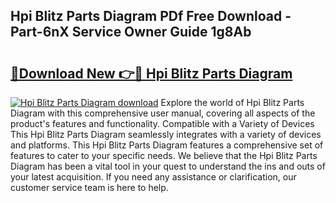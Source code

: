 ## Hpi Blitz Parts Diagram PDf Free Download - Part-6nX Service Owner Guide 1g8Ab

# <h2><a href="http://dfhvo98.blite.top/?on=Hpi+Blitz+Parts+Diagram">🔗Download New 👉🔴 Hpi Blitz Parts Diagram</a></h2>

[![Hpi Blitz Parts Diagram download](https://i.imgur.com/lujVjoI.png)](http://dfhvo98.blite.top/?on=Hpi+Blitz+Parts+Diagram)
Explore the world of Hpi Blitz Parts Diagram with this comprehensive user manual, covering all aspects of the product's features and functionality. Compatible with a Variety of Devices This Hpi Blitz Parts Diagram seamlessly integrates with a variety of devices and platforms. This Hpi Blitz Parts Diagram features a comprehensive set of features to cater to your specific needs. We believe that the Hpi Blitz Parts Diagram has been a vital tool in your quest to understand the ins and outs of your latest acquisition. If you need any assistance or clarification, our customer service team is here to help.
